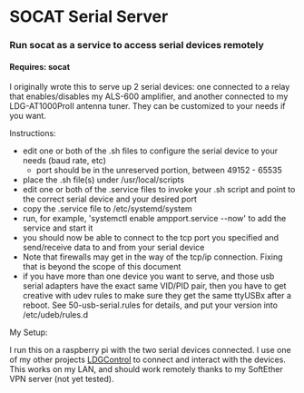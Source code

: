 # SOCAT Serial Server
### Run socat as a service to access serial devices remotely

#### Requires: socat

I originally wrote this to serve up 2 serial devices: one connected to a relay that enables/disables my ALS-600 amplifier, and another connected to my LDG-AT1000ProII antenna tuner. They can be customized to your needs if you want.

Instructions:
* edit one or both of the .sh files to configure the serial device to your needs (baud rate, etc)
  * port should be in the unreserved portion, between 49152 - 65535
* place the .sh file(s) under /usr/local/scripts
* edit one or both of the .service files to invoke your .sh script and point to the correct serial device and your desired port
* copy the .service file to /etc/systemd/system
* run, for example, 'systemctl enable ampport.service --now' to add the service and start it
* you should now be able to connect to the tcp port you specified and send/receive data to and from your serial device
* Note that firewalls may get in the way of the tcp/ip connection. Fixing that is beyond the scope of this document
* if you have more than one device you want to serve, and those usb serial adapters have the exact same VID/PID pair, then you have to get creative with udev rules to make sure they get the same ttyUSBx after a reboot. See 50-usb-serial.rules for details, and put your version into /etc/udeb/rules.d

My Setup:

I run this on a raspberry pi with the two serial devices connected. I use one of my other projects [LDGControl](https://github.com/efpophis/LDGControl) to connect and interact with the devices. This works on my LAN, and should work remotely thanks to my SoftEther VPN server (not yet tested).

